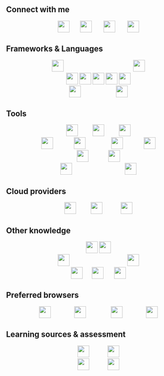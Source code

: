 ## Connect with me
<p align="center">
    <a href="https://www.facebook.com/Cristian.Donati.1980" target="_blank"><img src="https://img.shields.io/badge/facebook-white.svg?style=for-the-badge&logo=facebook&logoColor=1877F2" height="32"></a>
    &emsp;&ensp;
    <a href="https://instagram.com/cris-donati" target="_blank"><img src="https://img.shields.io/badge/instagram-E4405F.svg?style=for-the-badge&logo=instagram&logoColor=white" height="32"></a>
    &emsp;&ensp;&nbsp;
    <a href="https://linkedin.com/in/cristian-donati" target="_blank"><img src="https://img.shields.io/badge/linkedin-0077B5.svg?style=for-the-badge&logo=linkedin&logoColor=white" height="32"></a>
    &emsp;&ensp;&nbsp;
    <a href="https://twitter.com/cristiandonati8" target="_blank"><img src="https://img.shields.io/badge/twitter-1DA1F2.svg?style=for-the-badge&logo=twitter&logoColor=white" height="32"></a>
</p>

## Frameworks & Languages
<p align="center">
    <img src="https://img.shields.io/badge/.NET-white?style=for-the-badge&logo=dot-net&logoColor=5128D4" height="32">
    &emsp;&emsp;&emsp;&emsp;&emsp;&emsp;&emsp;&emsp;&emsp;&emsp;&emsp;&emsp;&emsp;
    <img src="https://img.shields.io/badge/C%23-white?style=for-the-badge&logo=c-sharp&logoColor=239120" height="32">
    <br/>
    <img src="https://img.shields.io/badge/Angular-white?style=for-the-badge&logo=Angular&logoColor=DD0031" height="32">
    <img src="https://img.shields.io/badge/HTML5-white?style=for-the-badge&logo=HTML5&logoColor=E34F26" height="32">
    <img src="https://img.shields.io/badge/CSS3-white?style=for-the-badge&logo=CSS3&logoColor=1572B6" height="32">
    <img src="https://img.shields.io/badge/JavaScript-white?style=for-the-badge&logo=JavaScript&logoColor=F7DF1E" height="32">
    <img src="https://img.shields.io/badge/TypeScript-white?style=for-the-badge&logo=TypeScript&logoColor=007ACC" height="32">
    <br/>
    <img src="https://img.shields.io/badge/SQL%20Server-white?style=for-the-badge&logo=Microsoft%20SQL%20Server&logoColor=CC2927" height="32">
    &emsp;&emsp;&emsp;&emsp;&emsp;&emsp;&nbsp;
    <img src="https://img.shields.io/badge/MySQL-white?style=for-the-badge&logo=MySQL&logoColor=4479A1" height="32">
</p>

## Tools
<p align="center">
    <img src="https://img.shields.io/badge/Visual%20Studio-white?style=for-the-badge&logo=Visual%20Studio&logoColor=5C2D91" height="32">
    &emsp;&ensp;&ensp;&nbsp;
    <img src="https://img.shields.io/badge/Visual%20Studio%20Code-white?style=for-the-badge&logo=Visual%20Studio%20Code&logoColor=007ACC" height="32">
    &emsp;&ensp;&nbsp;&ensp;
    <img src="https://img.shields.io/badge/Webstorm-white?style=for-the-badge&logo=Webstorm&logoColor=000000" height="32">
    <br/>
    <img src="https://img.shields.io/badge/Git-white?style=for-the-badge&logo=Git&logoColor=F44D27" height="32">
    &emsp;&emsp;&emsp;&ensp;
    <img src="https://img.shields.io/badge/BitBucket-white?style=for-the-badge&logo=BitBucket&logoColor=0052CC" height="32">
    &emsp;&emsp;&emsp;&ensp;&emsp;
    <img src="https://img.shields.io/badge/Github-white?style=for-the-badge&logo=Github&logoColor=181717" height="32">
    &emsp;&emsp;&emsp;&ensp;
    <img src="https://img.shields.io/badge/GitLab-white?style=for-the-badge&logo=GitLab&logoColor=FCA121" height="32">
    <br/>
    <img src="https://img.shields.io/badge/Azure%20DevOps-white?style=for-the-badge&logo=Azure%20DevOps&logoColor=0078D7" height="32">
    &emsp;&emsp;&emsp;&nbsp;
    <img src="https://img.shields.io/badge/Jenkins-white?style=for-the-badge&logo=Jenkins&logoColor=D24939" height="32">
    <br/>
    <img src="https://img.shields.io/badge/Jira-white?style=for-the-badge&logo=Jira&logoColor=0052CC" height="32">
    &emsp;&emsp;&emsp;&emsp;&emsp;&emsp;&emsp;&emsp;&emsp;&ensp;&nbsp;
    <img src="https://img.shields.io/badge/Trello-white?style=for-the-badge&logo=Trello&logoColor=0079BF" height="32">
</p>

## Cloud providers
<p align="center">
    <img src="https://img.shields.io/badge/Amazon%20AWS-white?style=for-the-badge&logo=Amazon%20AWS&logoColor=FF9900" height="32">
    &emsp;&emsp;&nbsp;
    <img src="https://img.shields.io/badge/Microsoft%20Azure-white?style=for-the-badge&logo=Microsoft%20Azure&logoColor=0089D6" height="32">
    &emsp;&emsp;&emsp;
    <img src="https://img.shields.io/badge/Google%20Cloud-white?style=for-the-badge&logo=Google%20Cloud&logoColor=4285F4" height="32">
</p>

## Other knowledge
<p align="center">
    <img src="https://img.shields.io/badge/Bootstrap-white?style=for-the-badge&logo=Bootstrap&logoColor=563D7C" height="32">
    <img src="https://img.shields.io/badge/Material%20Design-white?style=for-the-badge&logo=Material%20Design&logoColor=757575" height="32">
    <br/>
    <img src="https://img.shields.io/badge/NuGet-white?style=for-the-badge&logo=NuGet&logoColor=004880" height="32">
    &emsp;&emsp;&emsp;&emsp;&emsp;&emsp;&emsp;&emsp;&emsp;&emsp;&ensp;&nbsp;
    <img src="https://img.shields.io/badge/NPM-white?style=for-the-badge&logo=NPM&logoColor=CB3837" height="32">
    <br/>
    <img src="https://img.shields.io/badge/OpenID-white?style=for-the-badge&logo=OpenID&logoColor=F78C40" height="32">
    &emsp;&nbsp;
    <img src="https://img.shields.io/badge/Auth0-white?style=for-the-badge&logo=Auth0&logoColor=EB5424" height="32">
    &emsp;&ensp;
    <img src="https://img.shields.io/badge/JWT-white?style=for-the-badge&logo=JSON%20Web%20Tokens&logoColor=000000" height="32">
</p>

## Preferred browsers
<p align="center">
    <img src="https://img.shields.io/badge/Chrome-white?style=for-the-badge&logo=Google%20Chrome&logoColor=4285F4" height="32">
    &emsp;&emsp;&emsp;&emsp;
    <img src="https://img.shields.io/badge/Edge-white?style=for-the-badge&logo=Microsoft%20Edge&logoColor=0078D7" height="32">
    &emsp;&emsp;&emsp;&emsp;&nbsp;
    <img src="https://img.shields.io/badge/Firefox-white?style=for-the-badge&logo=Firefox&logoColor=FF7139" height="32">
    &emsp;&emsp;&emsp;&emsp;
    <img src="https://img.shields.io/badge/Opera-white?style=for-the-badge&logo=Opera&logoColor=FF1B2D" height="32">
</p>

## Learning sources & assessment
<p align="center">
    <img src="https://img.shields.io/badge/Pluralsight-white?style=for-the-badge&logo=Pluralsight&logoColor=F15B2A" height="32">
    &emsp;&emsp;&ensp;&ensp;
    <img src="https://img.shields.io/badge/Coursera-white?style=for-the-badge&logo=Coursera&logoColor=2A73CC" height="32">
    <br/>
    <img src="https://img.shields.io/badge/CodeWars-white?style=for-the-badge&logo=CodeWars&logoColor=AD2C27" height="32">
    &emsp;&emsp;&ensp;&ensp;
    <img src="https://img.shields.io/badge/HackerRank-white?style=for-the-badge&logo=HackerRank&logoColor=2EC866" height="32">
</p>

<br/>

<!--
**Looking forward to learn**
<br/>
<img src="https://img.shields.io/badge/-React-61DAFB?style=flat-square&logo=React&logoColor=white">
<br/>


<details open>
<summary><b>Looking forward to learn</b></summary>

<img align="left" width="490" height="165" src="https://github-readme-stats.vercel.app/api?username=cristian-donati&show_icons=true&hide_border=true&line_height=20&title_color=f69673&icon_color=1b93c9&show_owner=true">

<img src ="https://github-readme-stats.vercel.app/api/top-langs/?username=aveek-saha&layout=compact&hide_border=true&langs_count=10&hide=jupyter%20notebook,tex,css,php">

</details>


<br/>

![](https://komarev.com/ghpvc/?username=cristian-donati&color=brightgreen)
-->
